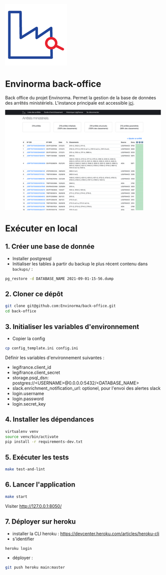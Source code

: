![Envinorma Logo](./back_office/assets/favicon-light.ico)

# Envinorma back-office

Back office du projet Envinorma. Permet la gestion de la base de données des arrêtés ministériels. L'instance principale est accessible [ici](https://envinorma-back-office.herokuapp.com).

![back_office](./back_office/assets/screenshot.png)

# Exécuter en local

## 1. Créer une base de donnée

- Installer postgresql
- Initialiser les tables à partir du backup le plus récent contenu dans `backups/` :

```sh
pg_restore -d DATABASE_NAME 2021-09-01-15-56.dump
```

## 2. Cloner ce dépôt

```sh
git clone git@github.com:Envinorma/back-office.git
cd back-office
```

## 3. Initialiser les variables d'environnement

- Copier la config

```sh
cp config_template.ini config.ini
```

Définir les variables d'environnement suivantes :

- legifrance.client_id
- legifrance.client_secret
- storage.psql_dsn: postgres://\<USERNAME\>@0.0.0.0:5432/\<DATABASE_NAME\>
- slack.enrichment_notification_url: optionel, pour l'envoi des alertes slack
- login.username
- login.password
- login.secret_key

## 4. Installer les dépendances

```sh
virtualenv venv
source venv/bin/activate
pip install -r requirements-dev.txt
```

## 5. Exécuter les tests

```sh
make test-and-lint
```

## 6. Lancer l'application

```sh
make start
```

Visiter http://127.0.0.1:8050/

## 7. Déployer sur heroku

- installer la CLI heroku : https://devcenter.heroku.com/articles/heroku-cli
- s'identifier

```sh
heroku login
```

- déployer :

```sh
git push heroku main:master
```
